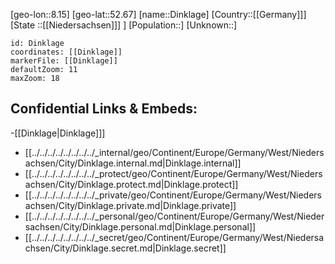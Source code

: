 ﻿---
location: [52.67,8.15]
mapzoom: [7,12] 
mapmarker: city 
type: City
tags:
- geo/City


SpocWebEntityId: 29805
isDeleted: false
confidential: public

---
[geo-lon::8.15]
[geo-lat::52.67]
[name::Dinklage]
[Country::[[Germany]]]
[State ::[[Niedersachsen]]] ]
[Population::]
[Unknown::]


```leaflet
id: Dinklage
coordinates: [[Dinklage]]
markerFile: [[Dinklage]]
defaultZoom: 11 
maxZoom: 18
```


## Confidential Links & Embeds: 
-[[Dinklage|Dinklage]]] 
- [[../../../../../../../../_internal/geo/Continent/Europe/Germany/West/Niedersachsen/City/Dinklage.internal.md|Dinklage.internal]] 
- [[../../../../../../../../_protect/geo/Continent/Europe/Germany/West/Niedersachsen/City/Dinklage.protect.md|Dinklage.protect]] 
- [[../../../../../../../../_private/geo/Continent/Europe/Germany/West/Niedersachsen/City/Dinklage.private.md|Dinklage.private]] 
- [[../../../../../../../../_personal/geo/Continent/Europe/Germany/West/Niedersachsen/City/Dinklage.personal.md|Dinklage.personal]] 
- [[../../../../../../../../_secret/geo/Continent/Europe/Germany/West/Niedersachsen/City/Dinklage.secret.md|Dinklage.secret]] 
